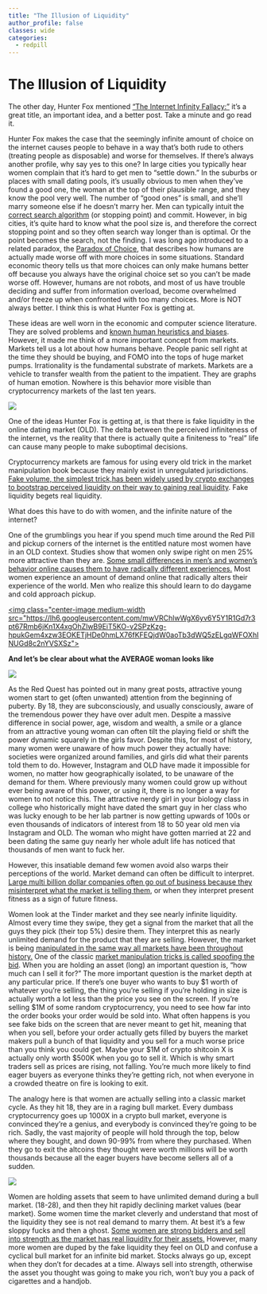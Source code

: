 ```yaml
---
title: "The Illusion of Liquidity"
author_profile: false
classes: wide
categories:
  - redpill
---
```

# The Illusion of Liquidity

The other day,  Hunter Fox mentioned  [“The Internet Infinity Fallacy:”](https://medium.com/@rpmcmurphy/the-internet-infinity-fallacy-9342d6421757) it’s a great title, an important idea, and a better post.  Take a minute and go read it.

Hunter Fox makes the case that the seemingly infinite amount of choice on the internet causes people to behave in a way that’s both rude to others (treating people as disposable) and worse for themselves.  If there’s always another profile, why say yes to this one?  In large cities you typically hear women complain that it’s hard to get men to “settle down.”  In the suburbs or places with small dating pools, it’s usually obvious to men when they’ve found a good one, the woman at the top of their plausible range, and they know the pool very well.  The number of “good ones” is small, and she’ll marry someone else if he doesn’t marry her. Men can typically intuit the [correct search algorithm](https://en.wikipedia.org/wiki/Secretary_problem) (or stopping point) and commit. However, in big cities, it’s quite hard to know what the pool size is, and therefore the correct stopping point and so they often search way longer than is optimal.  Or the point becomes the search, not the finding.  I was long ago introduced to a related paradox, the [Paradox of Choice](https://en.wikipedia.org/wiki/The_Paradox_of_Choice), that describes how humans are actually made worse off with more choices in some situations.  Standard economic theory tells us that more choices can only make humans better off because you always have the original choice set so you can’t be made worse off.  However, humans are not robots, and most of us have trouble deciding and suffer from information overload, become overwhelmed and/or freeze up when confronted with too many choices.  More is NOT always better.  I think this is what Hunter Fox is getting at.  

These ideas are well worn in the economic and computer science literature. They are solved problems and [known human heuristics and biases](https://en.wikipedia.org/wiki/Thinking,_Fast_and_Slow).  However, it made me think of a more important concept from markets.  Markets tell us a lot about how humans behave.  People panic sell right at the time they should be buying, and FOMO into the tops of huge market pumps.  Irrationality is the fundamental substrate of markets.  Markets are a vehicle to transfer wealth from the patient to the impatient.  They are graphs of human emotion.  Nowhere is this behavior more visible than cryptocurrency markets of the last ten years.

<img class="center-image medium-width" src="https://lh3.googleusercontent.com/Rx8twruum4yNowDP9BlJ3dB5B8qxfox8uuTql3YpLXjrOf3oPmllTTFCaLpB5R7g-Yp5TTepxqAqz5KKsSRNF9m_O3H_ZDWDp0_0fOUJTyyltnAt7D0AfnH_037J0s3ufKfebF8v">


One of the ideas Hunter Fox is getting at, is that there is fake liquidity in the online dating market (OLD).  The delta between the perceived infiniteness of the internet, vs the reality that there is actually quite a finiteness to “real” life can cause many people to make suboptimal decisions.

Cryptocurrency markets are famous for using every old trick in the market manipulation book because they mainly exist in unregulated jurisdictions.  [Fake volume,  the simplest trick,has been widely used by crypto exchanges to bootstrap perceived liquidity on their way to gaining real liquidity](https://medium.com/crypto-integrity/fake-volumes-in-cryptocurrency-markets-february-report-fec9329f1f98).  Fake liquidity begets real liquidity.

What does this have to do with women, and the infinite nature of the internet?

One of the grumblings you hear if you spend much time around  the Red Pill and pickup corners of the internet is the entitled nature most women have in an OLD context.  Studies show that women only swipe right on men 25% more attractive than they are.  [Some small differences in men’s and women’s behavior online causes them to have radically different experiences.](https://thebolditalic.com/the-two-worlds-of-tinder-f1c34e800db4)  Most women experience an amount of demand online that radically alters their experience of the world. Men who realize this should learn to do daygame and cold approach pickup.   

<a href="https://thebolditalic.com/the-two-worlds-of-tinder-f1c34e800db4"><img class="center-image medium-width src="https://lh6.googleusercontent.com/mwVRChlwWgX6yv6Y5Y1R1Gd7r3pt67Rmb6jKn1X4xgOhZlwB9EiT5KO-v2SPzKzg-hpukGem4xzw3EOKETjHDe0hmLX76fKFEQjdW0aoTb3dWQ5zELgqWFOXhINUGd8c2nYVSXSz">

**And let’s be clear about what the AVERAGE woman looks like**

<img class="center-image medium-width" src="https://lh6.googleusercontent.com/4y1Zim4IpHWfGtH9_LFb2T5Q6RvHjE-LWKxHTdSy-0xYb7OC-FqxlA-2qspxHrdhH8iHOF9HI19ThXIh8GoM8MVqv0PYT14y7qSjNBElf3tjarGHaUJ6hGuPsc97CWl0CSkgsile">

As the Red Quest has pointed out in many great posts, attractive young women start to get (often unwanted) attention from the beginning of puberty.  By 18, they are subconsciously, and usually consciously, aware of the tremendous power they have over adult men.  Despite a massive difference in social power, age, wisdom and wealth, a smile or a glance from an attractive young woman can often tilt the playing field or shift the power dynamic squarely in the girls favor.  Despite this, for most of history, many women were unaware of how much power they actually have: societies were organized around families, and girls did what their parents told them to do.  However, Instagram and OLD have made it impossible for women, no matter how geographically isolated, to be unaware of the demand for them.  Where previously many women could grow up without ever being aware of this power, or using it, there is no longer a way for women to not notice this.  The attractive nerdy girl in your biology class in college who historically might have dated the smart guy in her class who was lucky enough to be her lab partner is now getting upwards of 100s or even thousands of indicators of interest from 18 to 50 year old men via Instagram and OLD.  The woman who might have gotten married at 22 and been dating the same guy nearly her whole adult life has noticed that thousands of men want to fuck her.  

However, this insatiable demand few women avoid also warps their perceptions of the world.  Market demand can often be difficult to interpret.  [Large multi billion dollar companies often go out of business because they misinterpret what the market is telling them](https://apnews.com/article/last-blockbuster-store-bend-oregon-netflix-bfc825d811618ae62c9b86a6c564945c), or when they interpret present fitness as a sign of future fitness.  

Women look at the Tinder market and they see nearly infinite liquidity.  Almost every time they swipe, they get a signal from the market that all the guys they pick (their top 5%) desire them.  They interpret this as nearly unlimited demand for the product that they are selling.  However, the market is being [manipulated in the same way all markets have been throughout history.](https://www.amazon.com/Reminiscences-Stock-Operator-Edwin-Lef%C3%A8vre/dp/0471770884)  One of the classic [market manipulation tricks is called spoofing the bid](https://hackernoon.com/meet-spoofy-how-a-single-entity-dominates-the-price-of-bitcoin-39c711d28eb4).  When you are holding an asset (long) an important question is, “how much can I sell it for?”  The more important question is the market depth at any particular price.  If there’s one buyer who wants to buy $1 worth of whatever you’re selling, the thing you’re selling if you’re holding in size is actually worth a lot less than the price you see on the screen.  If you’re selling $1M of some random cryptocurrency, you need to see how far into the order books your order would be sold into.  What often happens is you see fake bids on the screen that are never meant to get hit, meaning that when you sell, before your order actually gets filled by buyers the market makers pull a bunch of that liquidity and you sell for a much worse price than you think you could get.  Maybe your $1M of crypto shitcoin X is actually only worth $500K when you go to sell it.  Which is why smart traders sell as prices are rising, not falling.  You’re much more likely to find eager buyers as everyone thinks they’re getting rich, not when everyone in a crowded theatre on fire is looking to exit.  

The analogy here is that women are actually selling into a classic market cycle.  As they hit 18, they are in a raging bull market.  Every dumbass cryptocurrency goes up 1000X in a crypto bull market, everyone is convinced they’re a genius, and everybody is convinced they’re going to be rich.  Sadly, the vast majority of people will hold through the top, below where they bought, and down 90-99% from where they purchased.  When they go to exit the altcoins they thought were worth millions will be worth thousands because all the eager buyers have become sellers all of a sudden.  

<img class="center-image medium-width" src="https://lh4.googleusercontent.com/nZn47TiOBu9sxV3qsbh35guPQqOZijT9Xod4cjB6N815IC_keKBy0Tq7t_wywzwWcbymGT_XFbnAUVAcpV0ATc9YDY2gUEK_MZ5ZcAYXeOf2S_wd7QSAiEffxT26d6Ekqc5NYlri">


Women are holding assets that seem to have unlimited demand during a bull market.  (18-28), and then they hit rapidly declining market values (bear market).  Some women time the market cleverly and understand that most of the liquidity they see is not real demand to marry them.  At best it’s a few sloppy fucks and then a ghost.  [Some women are strong bidders and sell into strength as the market has real liquidity for their assets.](https://slate.com/culture/2008/04/game-theory-explains-dinner-party-dates.html)  However, many more women are duped by the fake liquidity they feel on OLD and confuse a cyclical bull market for an infinite bid market.  Stocks always go up, except when they don’t for decades at a time.  Always sell into strength, otherwise the asset you thought was going to make you rich, won’t buy you a pack of cigarettes and a handjob.
